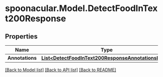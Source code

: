# spoonacular.Model.DetectFoodInText200Response

## Properties

Name | Type | Description | Notes
------------ | ------------- | ------------- | -------------
**Annotations** | [**List&lt;DetectFoodInText200ResponseAnnotationsInner&gt;**](DetectFoodInText200ResponseAnnotationsInner.md) |  | 

[[Back to Model list]](../README.md#documentation-for-models) [[Back to API list]](../README.md#documentation-for-api-endpoints) [[Back to README]](../README.md)

